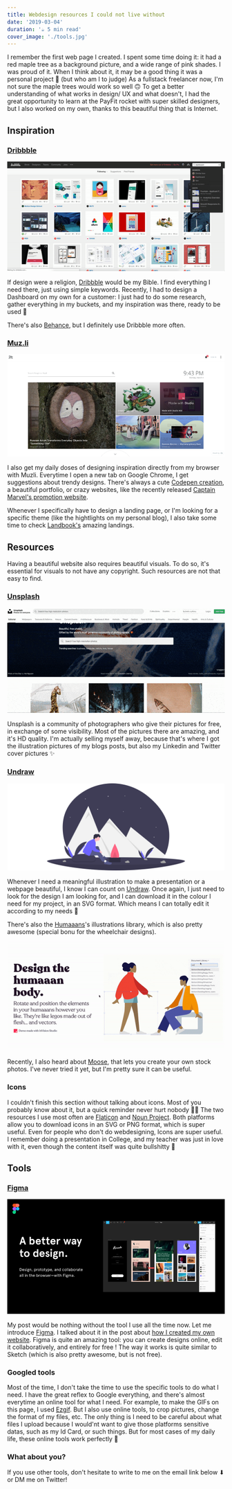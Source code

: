 ```yaml
---
title: Webdesign resources I could not live without
date: '2019-03-04'
duration: '☕️ 5 min read'
cover_image: './tools.jpg'
---
```


I remember the first web page I created. I spent some time doing it: it had a red maple tree as a background picture, and a wide range of pink shades. I was proud of it. When I think about it, it may be a good thing it was a personal project 🙈 (but who am I to judge)
As a fullstack freelancer now, I'm not sure the maple trees would work so well 🙃 To get a better understanding of what works in design/ UX and what doesn't, I had the great opportunity to learn at the PayFit rocket with super skilled designers, but I also worked on my own, thanks to this beautiful thing that is Internet.

## Inspiration

### [Dribbble](https://dribbble.com/)

![Dribbble](./dribbble_gif.gif)

If design were a religion, [Dribbble](https://dribbble.com/) would be my Bible. I find everything I need there, just using simple keywords. Recently, I had to design a Dashboard on my own for a customer: I just had to do some research, gather everything in my buckets, and my inspiration was there, ready to be used 🚀

There's also [Behance](https://www.behance.net/), but I definitely use Dribbble more often.

### [Muz.li](https://muz.li/)

![Muz.li](./Muzli-screen.png)

I also get my daily doses of designing inspiration directly from my browser with Muzli. Everytime I open a new tab on Google Chrome, I get suggestions about trendy designs. There's always a cute [Codepen creation](https://codepen.io/), a beautiful portfolio, or crazy websites, like the recently released [Captain Marvel's promotion website](https://www.marvel.com/captainmarvel/).

Whenever I specifically have to design a landing page, or I'm looking for a specific theme (like the hightlights on my personal blog), I also take some time to check [Landbook's](https://land-book.com/) amazing landings.

## Resources

Having a beautiful website also requires beautiful visuals. To do so, it's essential for visuals to not have any copyright. Such resources are not that easy to find.

### [Unsplash](https://unsplash.com/)

![Unsplash](./unsplash.gif)

Unsplash is a community of photographers who give their pictures for free, in exchange of some visibility. Most of the pictures there are amazing, and it's HD quality. I'm actually selling myself away, because that's where I got the illustration pictures of my blogs posts, but also my Linkedin and Twitter cover pictures ✨

### [Undraw](https://undraw.co)

![Undraw](./undraw.svg)

Whenever I need a meaningful illustration to make a presentation or a webpage beautiful, I know I can count on [Undraw](https://undraw.co). Once again, I just need to look for the design I am looking for, and I can download it in the colour I need for my project, in an SVG format. Which means I can totally edit it according to my needs 🚀

There's also the [Humaaans](https://www.humaaans.com/)'s illustrations library, which is also pretty awesome (special bonu for the wheelchair designs).

![Humaaans](./humaaans.gif)

Recently, I also heard about [Moose](https://photos.icons8.com/), that lets you create your own stock photos. I've never tried it yet, but I'm pretty sure it can be useful.

### Icons

I couldn't finish this section without talking about icons. Most of you probably know about it, but a quick reminder never hurt nobody 💁‍♀️
The two resources I use most often are [Flaticon](https://www.flaticon.com/) and [Noun Project](https://thenounproject.com/). Both platforms allow you to download icons in an SVG or PNG format, which is super useful. Even for people who don't do webdesigning, Icons are super useful. I remember doing a presentation in College, and my teacher was just in love with it, even though the content itself was quite bullshitty 🙈

## Tools

### [Figma](https://www.figma.com/files)

![Figma](./figma.png)

My post would be nothing without the tool I use all the time now. Let me introduce [Figma](https://www.figma.com/files). I talked about it in the post about [how I created my own website](https://alexiatoulmet.com/blog/the-come-back-of-personal-blogging/). Figma is quite an amazing tool: you can create designs online, edit it collaboratively, and entirely for free !
The way it works is quite similar to Sketch (which is also pretty awesome, but is not free).

### Googled tools

Most of the time, I don't take the time to use the specific tools to do what I need. I have the great reflex to Google everything, and there's almost everytime an online tool for what I need. For example, to make the GIFs on this page, I used [Ezgif](https://ezgif.com/maker). But I also use online tools, to crop pictures, change the format of my files, etc. The only thing is I need to be careful about what files I upload because I would'nt want to give those platforms sensitive datas, such as my Id Card, or such things. But for most cases of my daily life, these online tools work perfectly 🚀

### What about you?

If you use other tools, don't hesitate to write to me on the email link below ⬇ or DM me on Twitter!
